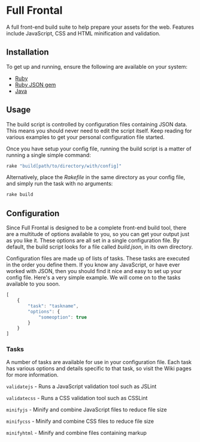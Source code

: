 Full Frontal
============

A full front-end build suite to help prepare your assets for the web. Features include JavaScript, CSS and HTML minification and validation.

## Installation

To get up and running, ensure the following are available on your system:

 - [Ruby](http://www.ruby-lang.org/en/downloads/)
 - [Ruby JSON gem](http://flori.github.com/json/)
 - [Java](http://java.com/en/download/index.jsp)

## Usage

The build script is controlled by configuration files containing JSON data. This means you should never need to edit the script itself. Keep reading for various examples to get your personal configuration file started.

Once you have setup your config file, running the build script is a matter of running a single simple command:

```ruby
rake "build[path/to/directory/with/config]"
```

Alternatively, place the *Rakefile* in the same directory as your config file, and simply run the task with no arguments:

```ruby
rake build
```
    
## Configuration

Since Full Frontal is designed to be a complete front-end build tool, there are a multitude of options available to you, so you can get your output just as you like it. These options are all set in a single configuration file. By default, the build script looks for a file called *build.json*, in its own directory.

Configuration files are made up of lists of tasks. These tasks are executed in the order you define them. If you know any JavaScript, or have ever worked with JSON, then you should find it nice and easy to set up your config file. Here's a very simple example. We will come on to the tasks available to you soon.

```javascript
[
    {
        "task": "taskname",
        "options": {
            "someoption": true
        }
    }
]
```

### Tasks

A number of tasks are available for use in your configuration file. Each task has various options and details specific to that task, so visit the Wiki pages for more information.

`validatejs` - Runs a JavaScript validation tool such as JSLint

`validatecss` - Runs a CSS validation tool such as CSSLint

`minifyjs` - Minify and combine JavaScript files to reduce file size

`minifycss` - Minify and combine CSS files to reduce file size

`minifyhtml` - Minify and combine files containing markup